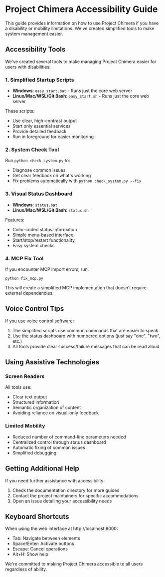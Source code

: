 # Project Chimera Accessibility Guide

This guide provides information on how to use Project Chimera if you have a disability or mobility limitations. We've created simplified tools to make system management easier.

## Accessibility Tools

We've created several tools to make managing Project Chimera easier for users with disabilities:

### 1. Simplified Startup Scripts

- **Windows**: `easy_start.bat` - Runs just the core web server
- **Linux/Mac/WSL/Git Bash**: `easy_start.sh` - Runs just the core web server

These scripts:
- Use clear, high-contrast output
- Start only essential services
- Provide detailed feedback
- Run in foreground for easier monitoring

### 2. System Check Tool

Run `python check_system.py` to:
- Diagnose common issues
- Get clear feedback on what's working
- Fix problems automatically with `python check_system.py --fix`

### 3. Visual Status Dashboard

- **Windows**: `status.bat`
- **Linux/Mac/WSL/Git Bash**: `status.sh`

Features:
- Color-coded status information
- Simple menu-based interface
- Start/stop/restart functionality
- Easy system checks

### 4. MCP Fix Tool

If you encounter MCP import errors, run:
```
python fix_mcp.py
```

This will create a simplified MCP implementation that doesn't require external dependencies.

## Voice Control Tips

If you use voice control software:

1. The simplified scripts use common commands that are easier to speak
2. Use the status dashboard with numbered options (just say "one", "two", etc.)
3. All tools provide clear success/failure messages that can be read aloud

## Using Assistive Technologies

### Screen Readers

All tools use:
- Clear text output
- Structured information
- Semantic organization of content
- Avoiding reliance on visual-only feedback

### Limited Mobility

- Reduced number of command-line parameters needed
- Centralized control through status dashboard
- Automatic fixing of common issues
- Simplified debugging

## Getting Additional Help

If you need further assistance with accessibility:

1. Check the documentation directory for more guides
2. Contact the project maintainers for specific accommodations
3. Open an issue detailing your accessibility needs

## Keyboard Shortcuts

When using the web interface at http://localhost:8000:

- Tab: Navigate between elements
- Space/Enter: Activate buttons
- Escape: Cancel operations
- Alt+H: Show help

We're committed to making Project Chimera accessible to all users regardless of ability. 